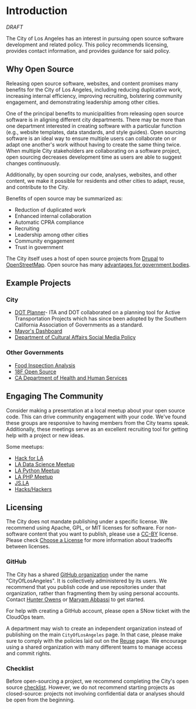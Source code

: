 # Introduction
*DRAFT*

The City of Los Angeles has an interest in pursuing open source software development and related policy.
This policy recommends licensing, provides contact information, and provides guidance for said policy.

## Why Open Source 

Releasing open source software, websites, and content promises many benefits for the City of Los Angeles,
including reducing duplicative work, increasing internal efficiency, improving recruiting,
bolstering community engagement, and demonstrating leadership among other cities.

One of the principal benefits to municipalities from releasing open source software is in aligning different city departments.
There may be more than one department interested in creating software with a particular function
(e.g., website templates, data standards, and style guides).
Open sourcing software is an ideal way to ensure multiple users
can collaborate on or adapt one another's work without having to create the same thing twice.
When multiple City stakeholders are collaborating on a software project,
open sourcing decreases development time as users are able to suggest changes continuously.

Additionally, by open sourcing our code, analyses, websites, and other content,
we make it possible for residents and other cities to adapt, reuse, and contribute to the City.

Benefits of open source may be summarized as:
* Reduction of duplicated work
* Enhanced internal collaboration
* Automatic CPRA compliance
* Recruiting
* Leadership among other cities
* Community engagement
* Trust in government


The City itself uses a host of open source projects from
[Drupal](https://www.drupal.org) to [OpenStreetMap](https://www.openstreetmap.org).
Open source has many [advantages for government bodies](http://www.govtech.com/opinion/6-Benefits-of-Using-Open-Source-Software-in-Government.html).

## Example Projects 
### City 
* [DOT Planner](https://github.com/datala/dot-planner)- ITA and DOT collaborated on a planning tool for Active Transportation Projects which has since been adopted by the Southern California Association of Governments as a standard.
* [Mayor's Dashboard](https://github.com/datala/bradley-tower)
* [Department of Cultural Affairs Social Media Policy](https://github.com/dcadigital)

### Other Governments
* [Food Inspection Analysis](https://github.com/Chicago/food-inspections-evaluation)
* [18F Open Source](https://github.com/18F/open-source-policy)
* [CA Department of Health and Human Services](https://github.com/chhsdata)

## Engaging The Community 
Consider making a presentation at a local meetup about your open source code.
This can drive community engagement with your code.
We've found these groups are responsive to having members from the City teams speak.
Additionally, these meetings serve as an excellent recruiting tool for getting help with a project or new ideas.

Some meetups: 

* [Hack for LA](http://hackforla.org) 
* [LA Data Science Meetup](https://www.meetup.com/RMDS_LA/) 
* [LA Python Meetup](https://www.meetup.com/socalpython/)
* [LA PHP Meetup](https://www.meetup.com/laphpdev/)
* [JS.LA](http://js.la/)
* [Hacks/Hackers]()

## Licensing
The City does not mandate publishing under a specific license. We recommend using Apache, GPL, or MIT licenses for software.
For non-software content that you want to publish, please use a [CC-BY](https://choosealicense.com/non-software/) license.
Please check [Choose a License](https://choosealicense.com/) for more information about tradeoffs between licenses.

### GitHub
The City has a shared [GitHub organization](https://github.com/CityOfLosAngeles) under the name "CityOfLosAngeles".
It is collectively administered by its users.
We recommend that you publish code and use repositories under that organization, rather than fragmenting them by using personal accounts.
Contact [Hunter Owens](mailto://hunter.owens@lacity.org) or [Maryam Abbassi](mailto://maryam.abbassi@lacity.org) to get started.

For help with creating a GitHub account, please open a SNow ticket with the CloudOps team. 

A department may wish to create an independent organization instead of publishing on the main `CityOfLosAngeles` page.
In that case, please make sure to comply with the policies laid out on the [Reuse](./reuse.md) page.
We encourage using a shared organization with many different teams to manage access and commit rights.

### Checklist
Before open-sourcing a project, we recommend completing the City's open source [checklist](./checklist.md).
However, we do not recommend starting projects as closed-source:
projects not involving confidential data or analyses should be open from the beginning.

